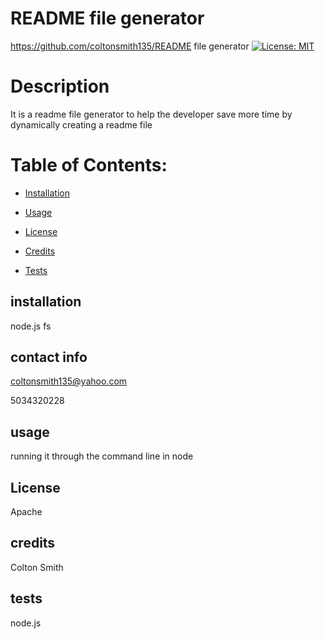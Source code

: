 # README file generator
https://github.com/coltonsmith135/README file generator
[![License: MIT](https://img.shields.io/badge/License-Apache-yellow.svg)](https://opensource.org/licenses/MIT)
# Description
It is a readme file generator to help the developer save more time by dynamically creating a readme file
# Table of Contents:
* [Installation](#installation)
* [Usage](#usage)

 * [License](#License)

* [Credits](#credits)
* [Tests](#tests)



## installation

node.js fs

## contact info

coltonsmith135@yahoo.com

5034320228

## usage

running it through the command line in node


## License

  Apache

## credits

Colton Smith

## tests

node.js

